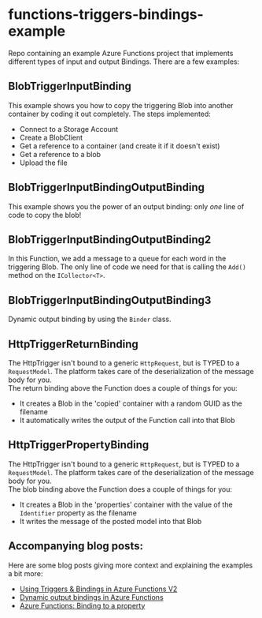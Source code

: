 # functions-triggers-bindings-example

Repo containing an example Azure Functions project that implements different types of input and output Bindings. There are a few examples:

## BlobTriggerInputBinding

This example shows you how to copy the triggering Blob into another container by coding it out completely. The steps implemented:

- Connect to a Storage Account
- Create a BlobClient
- Get a reference to a container (and create it if it doesn't exist)
- Get a reference to a blob
- Upload the file

## BlobTriggerInputBindingOutputBinding

This example shows you the power of an output binding: only _one_ line of code to copy the blob!

## BlobTriggerInputBindingOutputBinding2

In this Function, we add a message to a queue for each word in the triggering Blob. The only line of code we
need for that is calling the `Add()` method on the `ICollector<T>`.

## BlobTriggerInputBindingOutputBinding3

Dynamic output binding by using the `Binder` class. 

## HttpTriggerReturnBinding

The HttpTrigger isn't bound to a generic `HttpRequest`, but is TYPED to a `RequestModel`. The platform takes care of the deserialization of the message body for you.  
The return binding above the Function does a couple of things for you:

- It creates a Blob in the 'copied' container with a random GUID as the filename
- It automatically writes the output of the Function call into that Blob

## HttpTriggerPropertyBinding

The HttpTrigger isn't bound to a generic `HttpRequest`, but is TYPED to a `RequestModel`. The platform takes care of the deserialization of the message body for you.  
The blob binding above the Function does a couple of things for you:

- It creates a Blob in the 'properties' container with the value of the `Identifier` property as the filename
- It writes the message of the posted model into that Blob


## Accompanying blog posts:

Here are some blog posts giving more context and explaining the examples a bit more:

- [Using Triggers & Bindings in Azure Functions V2](https://www.rickvandenbosch.net/blog/using-triggers-bindings-in-azure-functions-v2/)
- [Dynamic output bindings in Azure Functions](https://www.rickvandenbosch.net/blog/dynamic-output-bindings-in-azure-functions/)
- [Azure Functions: Binding to a property](https://www.rickvandenbosch.net/blog/azure-functions-binding-to-a-property/)

